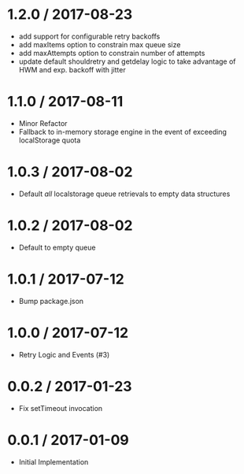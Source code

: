 
1.2.0 / 2017-08-23
==================

 * add support for configurable retry backoffs
 * add maxItems option to constrain max queue size
 * add maxAttempts option to constrain number of attempts
 * update default shouldretry and getdelay logic to take advantage of HWM and exp. backoff with jitter

1.1.0 / 2017-08-11
==================

 * Minor Refactor
 * Fallback to in-memory storage engine in the event of exceeding localStorage quota

1.0.3 / 2017-08-02
==================

 * Default *all* localstorage queue retrievals to empty data structures

1.0.2 / 2017-08-02
==================

 * Default to empty queue

1.0.1 / 2017-07-12
==================

 * Bump package.json

1.0.0 / 2017-07-12
==================

  * Retry Logic and Events (#3)

0.0.2 / 2017-01-23
==================

  * Fix setTimeout invocation

0.0.1 / 2017-01-09
===================

 * Initial Implementation
